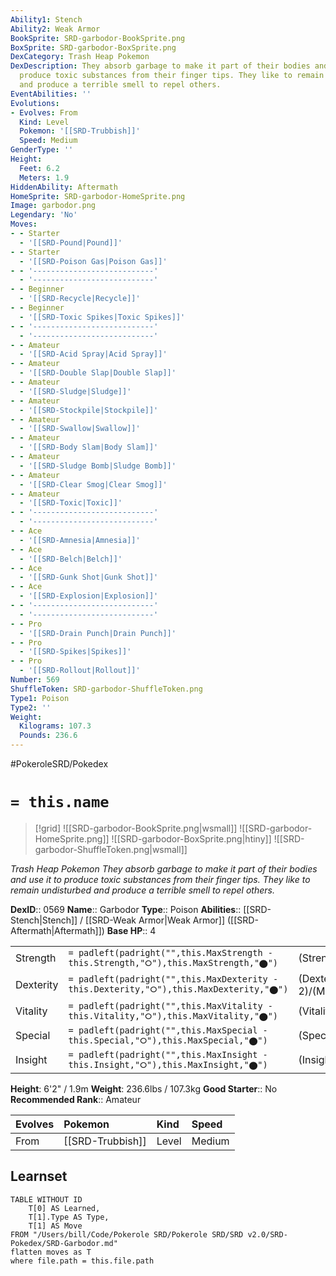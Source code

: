 ```yaml
---
Ability1: Stench
Ability2: Weak Armor
BookSprite: SRD-garbodor-BookSprite.png
BoxSprite: SRD-garbodor-BoxSprite.png
DexCategory: Trash Heap Pokemon
DexDescription: They absorb garbage to make it part of their bodies and use it to
  produce toxic substances from their finger tips. They like to remain undisturbed
  and produce a terrible smell to repel others.
EventAbilities: ''
Evolutions:
- Evolves: From
  Kind: Level
  Pokemon: '[[SRD-Trubbish]]'
  Speed: Medium
GenderType: ''
Height:
  Feet: 6.2
  Meters: 1.9
HiddenAbility: Aftermath
HomeSprite: SRD-garbodor-HomeSprite.png
Image: garbodor.png
Legendary: 'No'
Moves:
- - Starter
  - '[[SRD-Pound|Pound]]'
- - Starter
  - '[[SRD-Poison Gas|Poison Gas]]'
- - '---------------------------'
  - '---------------------------'
- - Beginner
  - '[[SRD-Recycle|Recycle]]'
- - Beginner
  - '[[SRD-Toxic Spikes|Toxic Spikes]]'
- - '---------------------------'
  - '---------------------------'
- - Amateur
  - '[[SRD-Acid Spray|Acid Spray]]'
- - Amateur
  - '[[SRD-Double Slap|Double Slap]]'
- - Amateur
  - '[[SRD-Sludge|Sludge]]'
- - Amateur
  - '[[SRD-Stockpile|Stockpile]]'
- - Amateur
  - '[[SRD-Swallow|Swallow]]'
- - Amateur
  - '[[SRD-Body Slam|Body Slam]]'
- - Amateur
  - '[[SRD-Sludge Bomb|Sludge Bomb]]'
- - Amateur
  - '[[SRD-Clear Smog|Clear Smog]]'
- - Amateur
  - '[[SRD-Toxic|Toxic]]'
- - '---------------------------'
  - '---------------------------'
- - Ace
  - '[[SRD-Amnesia|Amnesia]]'
- - Ace
  - '[[SRD-Belch|Belch]]'
- - Ace
  - '[[SRD-Gunk Shot|Gunk Shot]]'
- - Ace
  - '[[SRD-Explosion|Explosion]]'
- - '---------------------------'
  - '---------------------------'
- - Pro
  - '[[SRD-Drain Punch|Drain Punch]]'
- - Pro
  - '[[SRD-Spikes|Spikes]]'
- - Pro
  - '[[SRD-Rollout|Rollout]]'
Number: 569
ShuffleToken: SRD-garbodor-ShuffleToken.png
Type1: Poison
Type2: ''
Weight:
  Kilograms: 107.3
  Pounds: 236.6
---
```


#PokeroleSRD/Pokedex

# `= this.name`

> [!grid]
> ![[SRD-garbodor-BookSprite.png|wsmall]]
> ![[SRD-garbodor-HomeSprite.png]]
> ![[SRD-garbodor-BoxSprite.png|htiny]]
> ![[SRD-garbodor-ShuffleToken.png|wsmall]]


*Trash Heap Pokemon*
*They absorb garbage to make it part of their bodies and use it to produce toxic substances from their finger tips. They like to remain undisturbed and produce a terrible smell to repel others.*

**DexID**:: 0569
**Name**:: Garbodor
**Type**:: Poison
**Abilities**:: [[SRD-Stench|Stench]] / [[SRD-Weak Armor|Weak Armor]] ([[SRD-Aftermath|Aftermath]])
**Base HP**:: 4

|           |                                                                                        |                                          |
| --------- | -------------------------------------------------------------------------------------- | ---------------------------------------- |
| Strength  | `= padleft(padright("",this.MaxStrength - this.Strength,"⭘"),this.MaxStrength,"⬤")`    | (Strength::3)/(MaxStrength::6)   |
| Dexterity | `= padleft(padright("",this.MaxDexterity - this.Dexterity,"⭘"),this.MaxDexterity,"⬤")` | (Dexterity:: 2)/(MaxDexterity::5) |
| Vitality  | `= padleft(padright("",this.MaxVitality - this.Vitality,"⭘"),this.MaxVitality,"⬤")`    | (Vitality::2)/(MaxVitality::5)   |
| Special   | `= padleft(padright("",this.MaxSpecial - this.Special,"⭘"),this.MaxSpecial,"⬤")`       | (Special::2)/(MaxSpecial::4)     |
| Insight   | `= padleft(padright("",this.MaxInsight - this.Insight,"⭘"),this.MaxInsight,"⬤")`       | (Insight::2)/(MaxInsight::5)     |

**Height**: 6'2" / 1.9m
**Weight**: 236.6lbs / 107.3kg
**Good Starter**:: No
**Recommended Rank**:: Amateur

| Evolves   | Pokemon          | Kind   | Speed   |
|:----------|:-----------------|:-------|:--------|
| From      | [[SRD-Trubbish]] | Level  | Medium  |

## Learnset

```dataview
TABLE WITHOUT ID
    T[0] AS Learned,
    T[1].Type AS Type,
    T[1] AS Move
FROM "/Users/bill/Code/Pokerole SRD/Pokerole SRD/SRD v2.0/SRD-Pokedex/SRD-Garbodor.md"
flatten moves as T
where file.path = this.file.path
```
